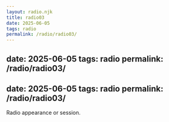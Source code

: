 ```yaml
---
layout: radio.njk
title: radio03
date: 2025-06-05
tags: radio
permalink: /radio/radio03/
---
```


date: 2025-06-05
tags: radio
permalink: /radio/radio03/
---

date: 2025-06-05
tags: radio
permalink: /radio/radio03/
---

Radio appearance or session.
